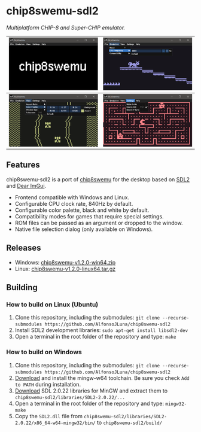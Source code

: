  
# chip8swemu-sdl2

*Multiplatform CHIP-8 and Super-CHIP emulator.*

![](assets/sdl2-1.png) | ![](assets/sdl2-2.png)
:--------------------: | :--------------------:
![](assets/sdl2-3.png) | ![](assets/sdl2-4.png)

## Features

chip8swemu-sdl2 is a port of [chip8swemu](https://github.com/AlfonsoJLuna/chip8swemu) for the desktop based on [SDL2](http://libsdl.org) and [Dear ImGui](https://github.com/ocornut/imgui). 

* Frontend compatible with Windows and Linux.
* Configurable CPU clock rate, 840Hz by default.
* Configurable color palette, black and white by default.
* Compatibility modes for games that require special settings.
* ROM files can be passed as an argument or dropped to the window.
* Native file selection dialog (only available on Windows).

## Releases

* Windows: [chip8swemu-v1.2.0-win64.zip]()
* Linux: [chip8swemu-v1.2.0-linux64.tar.gz]()

## Building

### How to build on Linux (Ubuntu)

1. Clone this repository, including the submodules: `git clone --recurse-submodules https://github.com/AlfonsoJLuna/chip8swemu-sdl2`
2. Install SDL2 development libraries: `sudo apt-get install libsdl2-dev`
3. Open a terminal in the root folder of the repository and type: `make`

### How to build on Windows

1. Clone this repository, including the submodules: `git clone --recurse-submodules https://github.com/AlfonsoJLuna/chip8swemu-sdl2`
2. [Download](https://gnutoolchains.com/mingw64/) and install the mingw-w64 toolchain. Be sure you check `Add to PATH` during installation.
3. [Download](https://www.libsdl.org/release/SDL2-devel-2.0.22-mingw.zip) SDL 2.0.22 libraries for MinGW and extract them to `chip8swemu-sdl2/libraries/SDL2-2.0.22/...`
4. Open a terminal in the root folder of the repository and type: `mingw32-make`
5. Copy the `SDL2.dll` file from `chip8swemu-sdl2/libraries/SDL2-2.0.22/x86_64-w64-mingw32/bin/` to `chip8swemu-sdl2/build/`
